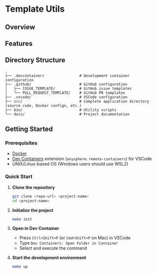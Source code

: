 # Template Utils

## Overview


## Features


## Directory Structure

```
.
├── .devcontainer/                # Development container configuration
├── .github/                      # GitHub configuration
│   ├── ISSUE_TEMPLATE/           # GitHub issue templates
│   └── PULL_REQUEST_TEMPLATE/    # GitHub PR templates
├── .vscode/                      # VSCode configuration
├── src/                          # Complete application directory (source code, Docker configs, etc.)
├── bin/                          # Utility scripts
└── docs/                         # Project documentation
```

## Getting Started

### Prerequisites

- [Docker](https://www.docker.com/)
- [Dev Containers](https://containers.dev/) extension (`anysphere.remote-containers`) for VSCode
- UNIX/Linux-based OS (Windows users should use WSL2)

### Quick Start

1. **Clone the repository**
   ```bash
   git clone <repo-url> <project-name>
   cd <project-name>
   ```

2. **Initialize the project**
   ```bash
   make init
   ```

3. **Open in Dev Container**
   - Press `Ctrl+Shift+P` (or `Cmd+Shift+P` on Mac) in VSCode
   - Type `Dev Containers: Open Folder in Container`
   - Select and execute the command

4. **Start the development environment**
   ```bash
   make up
   ```
